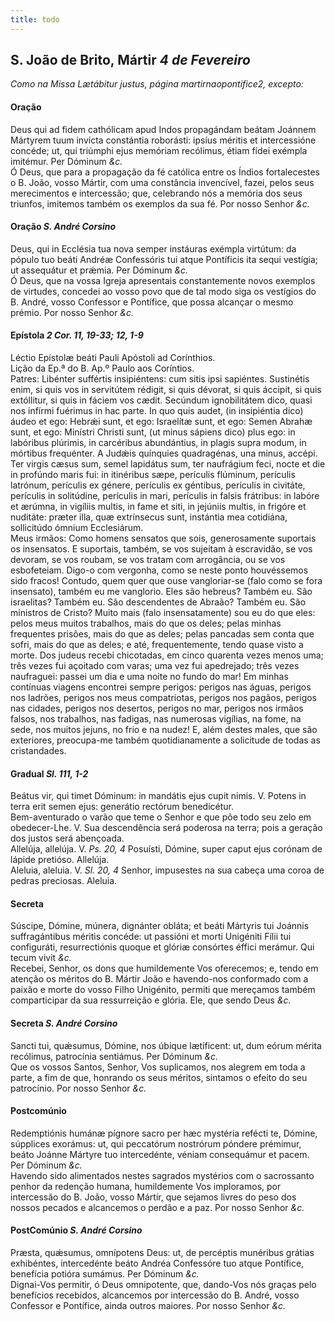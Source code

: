 ```yaml
---
title: todo
---
```

<h2 class="text-center">S. João de Brito, Mártir <em>4 de Fevereiro</em></h2>

<em>Como na Missa Lætábitur justus, página martirnaopontifice2, excepto:</em>

<h4 class="text-center">Oração</h4>
<div class="container-fluid">
<div class="row">
<div class="dropcap text-justify">
Deus qui ad fidem cathólicam apud Indos propagándam beátam Joánnem Mártyrem tuum invícta constántia roborásti: ipsíus méritis et intercessióne concéde; ut, qui triúmphi ejus memóriam recólimus, étiam fídei exémpla imitémur. Per Dóminum <em>&c.</em>
</div>
<div class="dropcap text-justify">
Ó Deus, que para a propagação da fé católica entre os Índios fortalecestes o B. João, vosso Mártir, com uma constância invencível, fazei, pelos seus merecimentos e intercessão; que, celebrando nós a memória dos seus triunfos, imitemos também os exemplos da sua fé. Por nosso Senhor <em>&c.</em>
</div>
</div>
</div>

<h4 class="text-center">Oração <em>S. André Corsino</em></h4>
<div class="container-fluid">
<div class="row">
<div class="dropcap text-justify">
Deus, qui in Ecclésia tua nova semper instáuras exémpla virtútum: da pópulo tuo beáti Andréæ Confessóris tui atque Pontíficis ita sequi vestígia; ut assequátur et prǽmia. Per Dóminum <em>&c.</em>
</div>
<div class="dropcap text-justify">
Ó Deus, que na vossa Igreja apresentais constantemente novos exemplos de virtudes, concedei ao vosso povo que de tal modo siga os vestígios do B. André, vosso Confessor e Pontífice, que possa alcançar o mesmo prémio. Por nosso Senhor <em>&c.</em>
</div>
</div>
</div>

<h4 class="text-center">Epístola <em>2 Cor. 11, 19-33; 12, 1-9</em></h4>
<div class="container-fluid">
<div class="row">
<div class="text-justify">
Léctio Epístolæ beáti Pauli Apóstoli ad Corínthios.
</div>
<div class="text-justify">
Lição da Ep.ª do B. Ap.º Paulo aos Coríntios.
</div>
<div class="dropcap text-justify">
Patres: Libénter suffértis insipiéntens: cum sitis ipsi sapiéntes. Sustinétis enim, si quis vos in servitútem rédigit, si quis dévorat, si quis áccipit, si quis extóllitur, si quis in fáciem vos cædit. Secúndum ignobilitátem dico, quasi nos infírmi fuérimus in hac parte. In quo quis audet, (in insipiéntia dico) áudeo et ego: Hebrǽi sunt, et ego: Israelítæ sunt, et ego: Semen Abrahæ sunt, et ego: Minístri Christi sunt, (ut minus sápiens dico) plus ego: in labóribus plúrimis, in carcéribus abundántius, in plagis supra modum, in mórtibus frequénter. A Judǽis quínquies quadragénas, una minus, accépi. Ter virgis cæsus sum, semel lapidátus sum, ter naufrágium feci, nocte et die in profúndo maris fui: in itinéribus sæpe, perículis flúminum, perículis latrónum, perículis ex génere, perículis ex géntibus, perículis in civitáte, perículis in solitúdine, perículis in mari, perículis in falsis frátribus: in labóre et ærúmna, in vigíliis multis, in fame et siti, in jejúniis multis, in frigóre et nuditáte: præter illa, quæ extrínsecus sunt, instántia mea cotidiána, sollicitúdo ómnium Ecclesiárum.
</div>
<div class="dropcap text-justify">
Meus irmãos: Como homens sensatos que sois, generosamente suportais os insensatos. E suportais, também, se vos sujeitam à escravidão, se vos devoram, se vos roubam, se vos tratam com arrogância, ou se vos esbofeteiam. Digo-o com vergonha, como se neste ponto houvéssemos sido fracos! Contudo, quem quer que ouse vangloriar-se (falo como se fora insensato), também eu me vanglorio. Eles são hebreus? Também eu. São israelitas? Também eu. São descendentes de Abraão? Também eu. São ministros de Cristo? Muito mais (falo insensatamente) sou eu do que eles: pelos meus muitos trabalhos, mais do que os deles; pelas minhas frequentes prisões, mais do que as deles; pelas pancadas sem conta que sofri, mais do que as deles; e até, frequentemente, tendo quase visto a morte. Dos judeus recebi chicotadas, em cinco quarenta vezes menos uma; três vezes fui açoitado com varas; uma vez fui apedrejado; três vezes naufraguei: passei um dia e uma noite no fundo do mar! Em minhas contínuas viagens encontrei sempre perigos: perigos nas águas, perigos nos ladrões, perigos nos meus compatriotas, perigos nos pagãos, perigos nas cidades, perigos nos desertos, perigos no mar, perigos nos irmãos falsos, nos trabalhos, nas fadigas, nas numerosas vigílias, na fome, na sede, nos muitos jejuns, no frio e na nudez! E, além destes males, que são exteriores, preocupa-me também quotidianamente a solicitude de todas as cristandades.
</div>
</div>
</div>

<h4 class="text-center">Gradual <em>Sl. 111, 1-2</em></h4>
<div class="container-fluid">
<div class="row">
<div class="dropcap text-justify">
Beátus vir, qui timet Dóminum: in mandátis ejus cupit nimis. V. Potens in terra erit semen ejus: generátio rectórum benedicétur.
</div>
<div class="dropcap text-justify">
Bem-aventurado o varão que teme o Senhor e que põe todo seu zelo em obedecer-Lhe. V. Sua descendência será poderosa na terra; pois a geração dos justos será abençoada.
</div>
<div class="text-justify">
Allelúja, allelúja. V. <em>Ps. 20, 4</em> Posuísti, Dómine, super caput ejus corónam de lápide pretióso. Allelúja.
</div>
<div class="text-justify">
Aleluia, aleluia. V. <em>Sl. 20, 4</em> Senhor, impusestes na sua cabeça uma coroa de pedras preciosas. Aleluia.
</div>
</div>
</div>

<h4 class="text-center">Secreta</h4>
<div class="container-fluid">
<div class="row">
<div class="dropcap text-justify">
Súscipe, Dómine, múnera, dignánter obláta; et beáti Mártyris tui Joánnis suffragántibus méritis concéde: ut passióni et morti Unigéniti Fílii tui configuráti, resurrectiónis quoque et glóriæ consórtes éffici merámur. Qui tecum vivit <em>&c.</em>
</div>
<div class="dropcap text-justify">
Recebei, Senhor, os dons que humildemente Vos oferecemos; e, tendo em atenção os méritos do B. Mártir João e havendo-nos conformado com a paixão e morte do vosso Filho Unigénito, permiti que mereçamos também comparticipar da sua ressurreição e glória. Ele, que sendo Deus <em>&c.</em>
</div>
</div>
</div>

<h4 class="text-center">Secreta <em>S. André Corsino</em></h4>
<div class="container-fluid">
<div class="row">
<div class="dropcap text-justify">
Sancti tui, quǽsumus, Dómine, nos úbique lætíficent: ut, dum eórum mérita recólimus, patrocínia sentiámus. Per Dóminum <em>&c.</em>
</div>
<div class="dropcap text-justify">
Que os vossos Santos, Senhor, Vos suplicamos, nos alegrem em toda a parte, a fim de que, honrando os seus méritos, sintamos o efeito do seu patrocínio. Por nosso Senhor <em>&c.</em>
</div>
</div>
</div>

<h4 class="text-center">Postcomúnio</h4>
<div class="container-fluid">
<div class="row">
<div class="dropcap text-justify">
Redemptiónis humánæ pígnore sacro per hæc mystéria refécti te, Dómine, súpplices exorámus: ut, qui peccatórum nostrórum póndere prémimur, beáto Joánne Mártyre tuo intercedénte, véniam consequámur et pacem. Per Dóminum <em>&c.</em>
</div>
<div class="dropcap text-justify">
Havendo sido alimentados nestes sagrados mystérios com o sacrossanto penhor da redenção humana, humildemente Vos imploramos, por intercessão do B. João, vosso Mártir, que sejamos livres do peso dos nossos pecados e alcancemos o perdão e a paz. Por nosso Senhor <em>&c.</em>
</div>
</div>
</div>

<h4 class="text-center">PostComúnio <em>S. André Corsino</em></h4>
<div class="container-fluid">
<div class="row">
<div class="dropcap text-justify">
Præsta, quǽsumus, omnípotens Deus: ut, de percéptis munéribus grátias exhibéntes, intercedénte beáto Andréa Confessóre tuo atque Pontífice, benefícia potióra sumámus. Per Dóminum <em>&c.</em>
</div>
<div class="dropcap text-justify">
Dignai-Vos permitir, ó Deus omnipotente, que, dando-Vos nós graças pelo benefícios recebidos, alcancemos por intercessão do B. André, vosso Confessor e Pontífice, ainda outros maiores. Por nosso Senhor <em>&c.</em>
</div>
</div>
</div>
